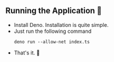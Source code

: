 ## Running the Application 🏃
- Install Deno. Installation is quite simple.
- Just run the following command
  ```
  deno run --allow-net index.ts
  ```
- That's it. 🥳